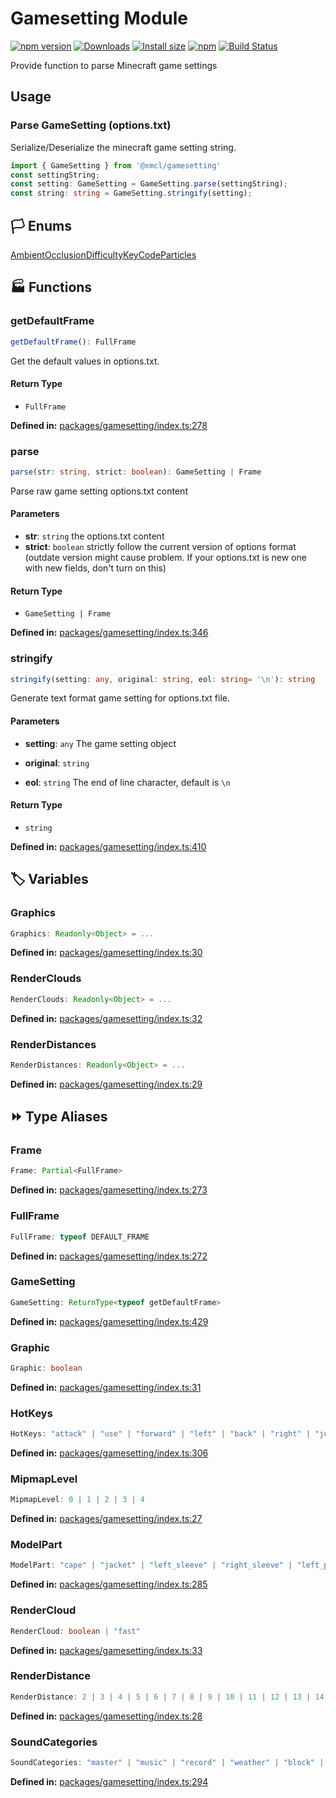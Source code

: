 # Gamesetting Module

[![npm version](https://img.shields.io/npm/v/@xmcl/gamesetting.svg)](https://www.npmjs.com/package/@xmcl/gamesetting)
[![Downloads](https://img.shields.io/npm/dm/@xmcl/gamesetting.svg)](https://npmjs.com/@xmcl/gamesetting)
[![Install size](https://packagephobia.now.sh/badge?p=@xmcl/gamesetting)](https://packagephobia.now.sh/result?p=@xmcl/gamesetting)
[![npm](https://img.shields.io/npm/l/@xmcl/minecraft-launcher-core.svg)](https://github.com/voxelum/minecraft-launcher-core-node/blob/master/LICENSE)
[![Build Status](https://github.com/voxelum/minecraft-launcher-core-node/workflows/Build/badge.svg)](https://github.com/Voxelum/minecraft-launcher-core-node/actions?query=workflow%3ABuild)

Provide function to parse Minecraft game settings

## Usage 

### Parse GameSetting (options.txt)

Serialize/Deserialize the minecraft game setting string.

```ts
import { GameSetting } from '@xmcl/gamesetting'
const settingString;
const setting: GameSetting = GameSetting.parse(settingString);
const string: string = GameSetting.stringify(setting);
```

## 🏳️ Enums

<div class="definition-grid enum"><a href="gamesetting/AmbientOcclusion">AmbientOcclusion</a><a href="gamesetting/Difficulty">Difficulty</a><a href="gamesetting/KeyCode">KeyCode</a><a href="gamesetting/Particles">Particles</a></div>

## 🏭 Functions

### getDefaultFrame

```ts
getDefaultFrame(): FullFrame
```
Get the default values in options.txt.
#### Return Type

- `FullFrame`

<p style="font-size: 14px; color: var(--vp-c-text-2)">
<strong>Defined in:</strong> <a href="https://github.com/voxelum/minecraft-launcher-core-node/blob/master/packages/gamesetting/index.ts#L278" target="_blank" rel="noreferrer">packages/gamesetting/index.ts:278</a>
</p>


### parse

```ts
parse(str: string, strict: boolean): GameSetting | Frame
```
Parse raw game setting options.txt content
#### Parameters

- **str**: `string`
the options.txt content
- **strict**: `boolean`
strictly follow the current version of options format (outdate version might cause problem. If your options.txt is new one with new fields, don't turn on this)
#### Return Type

- `GameSetting | Frame`

<p style="font-size: 14px; color: var(--vp-c-text-2)">
<strong>Defined in:</strong> <a href="https://github.com/voxelum/minecraft-launcher-core-node/blob/master/packages/gamesetting/index.ts#L346" target="_blank" rel="noreferrer">packages/gamesetting/index.ts:346</a>
</p>


### stringify

```ts
stringify(setting: any, original: string, eol: string= '\n'): string
```
Generate text format game setting for options.txt file.
#### Parameters

- **setting**: `any`
The game setting object
- **original**: `string`

- **eol**: `string`
The end of line character, default is ``\n``
#### Return Type

- `string`

<p style="font-size: 14px; color: var(--vp-c-text-2)">
<strong>Defined in:</strong> <a href="https://github.com/voxelum/minecraft-launcher-core-node/blob/master/packages/gamesetting/index.ts#L410" target="_blank" rel="noreferrer">packages/gamesetting/index.ts:410</a>
</p>



## 🏷️ Variables

### Graphics <Badge type="tip" text="const" />

```ts
Graphics: Readonly<Object> = ...
```
<p style="font-size: 14px; color: var(--vp-c-text-2)">
<strong>Defined in:</strong> <a href="https://github.com/voxelum/minecraft-launcher-core-node/blob/master/packages/gamesetting/index.ts#L30" target="_blank" rel="noreferrer">packages/gamesetting/index.ts:30</a>
</p>


### RenderClouds <Badge type="tip" text="const" />

```ts
RenderClouds: Readonly<Object> = ...
```
<p style="font-size: 14px; color: var(--vp-c-text-2)">
<strong>Defined in:</strong> <a href="https://github.com/voxelum/minecraft-launcher-core-node/blob/master/packages/gamesetting/index.ts#L32" target="_blank" rel="noreferrer">packages/gamesetting/index.ts:32</a>
</p>


### RenderDistances <Badge type="tip" text="const" />

```ts
RenderDistances: Readonly<Object> = ...
```
<p style="font-size: 14px; color: var(--vp-c-text-2)">
<strong>Defined in:</strong> <a href="https://github.com/voxelum/minecraft-launcher-core-node/blob/master/packages/gamesetting/index.ts#L29" target="_blank" rel="noreferrer">packages/gamesetting/index.ts:29</a>
</p>



## ⏩ Type Aliases

### Frame

```ts
Frame: Partial<FullFrame>
```
<p style="font-size: 14px; color: var(--vp-c-text-2)">
<strong>Defined in:</strong> <a href="https://github.com/voxelum/minecraft-launcher-core-node/blob/master/packages/gamesetting/index.ts#L273" target="_blank" rel="noreferrer">packages/gamesetting/index.ts:273</a>
</p>


### FullFrame

```ts
FullFrame: typeof DEFAULT_FRAME
```
<p style="font-size: 14px; color: var(--vp-c-text-2)">
<strong>Defined in:</strong> <a href="https://github.com/voxelum/minecraft-launcher-core-node/blob/master/packages/gamesetting/index.ts#L272" target="_blank" rel="noreferrer">packages/gamesetting/index.ts:272</a>
</p>


### GameSetting

```ts
GameSetting: ReturnType<typeof getDefaultFrame>
```
<p style="font-size: 14px; color: var(--vp-c-text-2)">
<strong>Defined in:</strong> <a href="https://github.com/voxelum/minecraft-launcher-core-node/blob/master/packages/gamesetting/index.ts#L429" target="_blank" rel="noreferrer">packages/gamesetting/index.ts:429</a>
</p>


### Graphic

```ts
Graphic: boolean
```
<p style="font-size: 14px; color: var(--vp-c-text-2)">
<strong>Defined in:</strong> <a href="https://github.com/voxelum/minecraft-launcher-core-node/blob/master/packages/gamesetting/index.ts#L31" target="_blank" rel="noreferrer">packages/gamesetting/index.ts:31</a>
</p>


### HotKeys

```ts
HotKeys: "attack" | "use" | "forward" | "left" | "back" | "right" | "jump" | "sneak" | "sprint" | "drop" | "inventory" | "chat" | "playerlist" | "pickItem" | "command" | "screenshot" | "togglePerspective" | "smoothCamera" | "fullscreen" | "spectatorOutlines" | "swapHands" | "saveToolbarActivator" | "loadToolbarActivator" | "advancements" | "hotbar.1" | "hotbar.2" | "hotbar.3" | "hotbar.4" | "hotbar.5" | "hotbar.6" | "hotbar.7" | "hotbar.8" | "hotbar.9"
```
<p style="font-size: 14px; color: var(--vp-c-text-2)">
<strong>Defined in:</strong> <a href="https://github.com/voxelum/minecraft-launcher-core-node/blob/master/packages/gamesetting/index.ts#L306" target="_blank" rel="noreferrer">packages/gamesetting/index.ts:306</a>
</p>


### MipmapLevel

```ts
MipmapLevel: 0 | 1 | 2 | 3 | 4
```
<p style="font-size: 14px; color: var(--vp-c-text-2)">
<strong>Defined in:</strong> <a href="https://github.com/voxelum/minecraft-launcher-core-node/blob/master/packages/gamesetting/index.ts#L27" target="_blank" rel="noreferrer">packages/gamesetting/index.ts:27</a>
</p>


### ModelPart

```ts
ModelPart: "cape" | "jacket" | "left_sleeve" | "right_sleeve" | "left_pants_leg" | "right_pants_leg" | "hat"
```
<p style="font-size: 14px; color: var(--vp-c-text-2)">
<strong>Defined in:</strong> <a href="https://github.com/voxelum/minecraft-launcher-core-node/blob/master/packages/gamesetting/index.ts#L285" target="_blank" rel="noreferrer">packages/gamesetting/index.ts:285</a>
</p>


### RenderCloud

```ts
RenderCloud: boolean | "fast"
```
<p style="font-size: 14px; color: var(--vp-c-text-2)">
<strong>Defined in:</strong> <a href="https://github.com/voxelum/minecraft-launcher-core-node/blob/master/packages/gamesetting/index.ts#L33" target="_blank" rel="noreferrer">packages/gamesetting/index.ts:33</a>
</p>


### RenderDistance

```ts
RenderDistance: 2 | 3 | 4 | 5 | 6 | 7 | 8 | 9 | 10 | 11 | 12 | 13 | 14 | 15 | 16 | 17 | 18 | 19 | 20 | 21 | 22 | 23 | 24 | 25 | 26 | 27 | 28 | 29 | 30 | 31 | 32
```
<p style="font-size: 14px; color: var(--vp-c-text-2)">
<strong>Defined in:</strong> <a href="https://github.com/voxelum/minecraft-launcher-core-node/blob/master/packages/gamesetting/index.ts#L28" target="_blank" rel="noreferrer">packages/gamesetting/index.ts:28</a>
</p>


### SoundCategories

```ts
SoundCategories: "master" | "music" | "record" | "weather" | "block" | "hostile" | "neutral" | "player" | "ambient" | "voice"
```
<p style="font-size: 14px; color: var(--vp-c-text-2)">
<strong>Defined in:</strong> <a href="https://github.com/voxelum/minecraft-launcher-core-node/blob/master/packages/gamesetting/index.ts#L294" target="_blank" rel="noreferrer">packages/gamesetting/index.ts:294</a>
</p>



